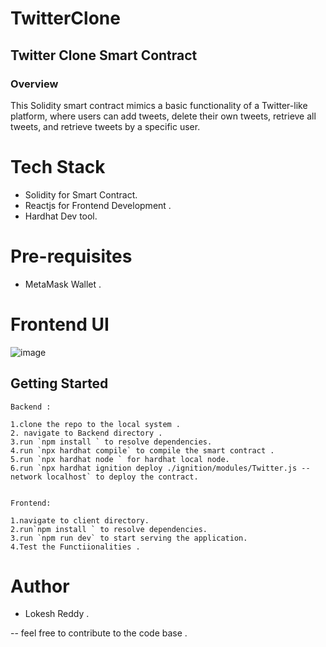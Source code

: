 # TwitterClone

## Twitter Clone Smart Contract

### Overview

This Solidity smart contract mimics a basic functionality of a Twitter-like platform, where users can add tweets, delete their own tweets, retrieve all tweets, and retrieve tweets by a specific user.

# Tech Stack
- Solidity for Smart Contract.
- Reactjs for Frontend Development .
- Hardhat Dev tool.

# Pre-requisites
- MetaMask Wallet .


# Frontend UI 
![image](https://github.com/Lokesh3444/TwitterClone/assets/174626524/1020a1f4-b2b2-4727-81d5-0ce568023bdd)

## Getting Started 
  ```
Backend :

 1.clone the repo to the local system .
 2. navigate to Backend directory .
 3.run `npm install ` to resolve dependencies.
 4.run `npx hardhat compile` to compile the smart contract .
 5.run `npx hardhat node ` for hardhat local node.
 6.run `npx hardhat ignition deploy ./ignition/modules/Twitter.js --network localhost` to deploy the contract.


Frontend:

1.navigate to client directory.
2.run`npm install ` to resolve dependencies.
3.run `npm run dev` to start serving the application.
4.Test the Functiionalities .
```
# Author
- Lokesh Reddy .

--  feel free to contribute to the code base .

